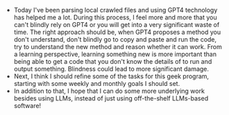 - Today I've been parsing local crawled files and using GPT4 technology has helped me a lot. During this process, I feel more and more that you can't blindly rely on GPT4 or you will get into a very significant waste of time. The right approach should be, when GPT4 proposes a method you don't understand, don't blindly go to copy and paste and run the code, try to understand the new method and reason whether it can work. From a learning perspective, learning something new is more important than being able to get a code that you don't know the details of to run and output something. Blindness could lead to more significant damage.
- Next, I think I should refine some of the tasks for this geek program, starting with some weekly and monthly goals I should set.
- In addition to that, I hope that I can do some more underlying work besides using LLMs, instead of just using off-the-shelf LLMs-based software!